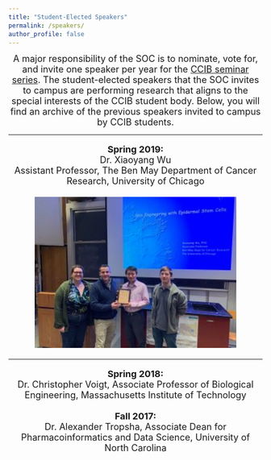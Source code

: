 ```yaml
---
title: "Student-Elected Speakers"
permalink: /speakers/
author_profile: false
---
```

<p align="center">
<font size="4">A major responsibility of the SOC is to nominate, vote for, and invite one speaker per year for the <a href="https://ccib.camden.rutgers.edu/seminars/">CCIB seminar series</a>. The student-elected speakers that the SOC invites to campus are performing research that aligns to the special interests of the CCIB student body. Below, you will find an archive of the previous speakers invited to campus by CCIB students.
  
<hr>
<p align="center">
<b>Spring 2019:</b><br />
Dr. Xiaoyang Wu<br />
Assistant Professor, The Ben May Department of Cancer Research, University of Chicago<br /><br />

<img src="https://github.com/ccib-social/ccib-social.github.io/blob/master/assets/images/2019spring_speaker-300x225.jpeg?raw=true" alt="Dr. Xiaoyang Wu with CCIB-SOC Executive Board" width="400" />

<hr>
<p align="center">
<b>Spring 2018:</b><br />Dr. Christopher Voigt, Associate Professor of Biological Engineering, Massachusetts Institute of Technology<br /><br />
<b>Fall 2017:</b><br />Dr. Alexander Tropsha, Associate Dean for Pharmacoinformatics and Data Science, University of North Carolina
